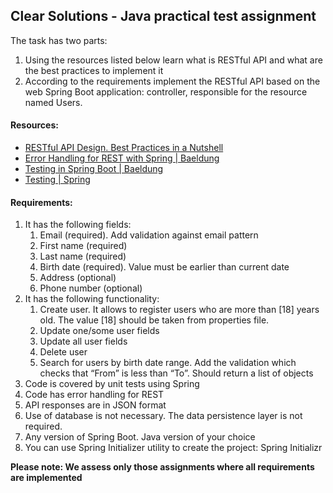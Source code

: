 ## Clear Solutions - Java practical test assignment

The task has two parts:
1. Using the resources listed below learn what is RESTful API and what are the best practices to implement it
2. According to the requirements implement the RESTful API based on the web Spring Boot application: controller, 
responsible for the resource named Users.

#### Resources:
- [RESTful API Design. Best Practices in a Nutshell](https://phauer.com/2015/restful-api-design-best-practices/)
- [Error Handling for REST with Spring | Baeldung](https://www.baeldung.com/exception-handling-for-rest-with-spring)
- [Testing in Spring Boot | Baeldung](https://www.baeldung.com/spring-boot-testing#unit-testing-with-webmvctest)
- [Testing | Spring](https://docs.spring.io/spring-framework/docs/current/reference/html/testing.html#spring-mvc-test-server)

#### Requirements:
1. It has the following fields:
   1. Email (required). Add validation against email pattern
   2. First name (required)
   3. Last name (required)
   4. Birth date (required). Value must be earlier than current date
   5. Address (optional)
   6. Phone number (optional)
2. It has the following functionality:
   1. Create user. It allows to register users who are more than [18] years old. The value [18] should be taken from properties file.
   2. Update one/some user fields
   3. Update all user fields
   4. Delete user
   5. Search for users by birth date range. Add the validation which checks that “From” is less than “To”.  Should return a list of objects
3. Code is covered by unit tests using Spring
4. Code has error handling for REST
5. API responses are in JSON format
6. Use of database is not necessary. The data persistence layer is not required.
7. Any version of Spring Boot. Java version of your choice
8. You can use Spring Initializer utility to create the project: Spring Initializr

**Please note:
We assess only those assignments where all requirements are implemented**

